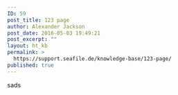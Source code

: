 ```yaml
---
ID: 59
post_title: 123 page
author: Alexander Jackson
post_date: 2016-05-03 19:49:21
post_excerpt: ""
layout: ht_kb
permalink: >
  https://support.seafile.de/knowledge-base/123-page/
published: true
---
```

sads